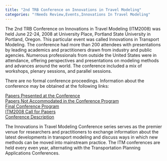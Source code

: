 ```yaml
---
title: "2nd TRB Conference on Innovations in Travel Modeling"
categories: "!Needs Review,Events,Innovations In Travel Modeling"
---
```


The 2nd TRB Conference on Innovations in Travel Modeling (ITM2008) was held June 22-24, 2008 at University Place, Portland State University in Portland, Oregon. This particular event was called Innovations in Transport Modeling. The conference had more than 200 attendees with presentations by leading academics and practitioners drawn from industry and public agencies. Numerous professionals from outside the United States were in attendance, offering perspectives and presentations on modeling methods and advances around the world. The conference included a mix of workshops, plenary sessions, and parallel sessions.

There are no formal conference proceedings. Information about the conference may be obtained at the following links:

[Papers Presented at the Conference](http://itm2010.weebly.com/uploads/5/0/5/4/5054275/itm2008accepted.zip)\
[Papers Not Accommodated in the Conference Program](http://itm2010.weebly.com/uploads/5/0/5/4/5054275/itm2008papers2.zip)\
[Final Conference Program](http://itm2010.weebly.com/uploads/5/0/5/4/5054275/itm08finalpgm.pdf)\
[ITM2008 Call for Papers](http://onlinepubs.trb.org/onlinepubs/archive/conferences/ITM08_Call_For_Paper.pdf)\
[Conference Description](http://trb-forecasting.org/past-activities/innovations-conference-2008/)

The Innovations in Travel Modeling Conference series serves as the premier venue for researchers and practitioners to exchange information about the latest developments in transport modeling and discuss ways in which new methods can be moved into mainstream practice. The ITM conferences are held every even year, alternating with the Transportation Planning Applications Conferences.

